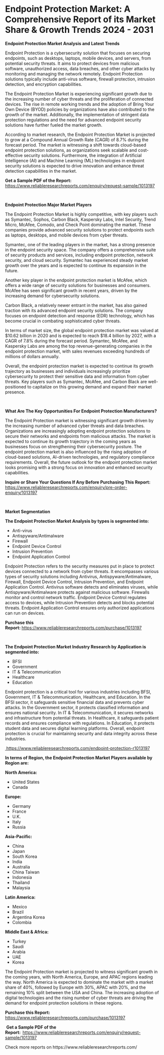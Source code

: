 <p><h1>Endpoint Protection Market: A Comprehensive Report of its Market Share & Growth Trends 2024 - 2031</h1></p><p><strong>Endpoint Protection Market Analysis and Latest Trends</strong></p>
<p><p>Endpoint Protection is a cybersecurity solution that focuses on securing endpoints, such as desktops, laptops, mobile devices, and servers, from potential security threats. It aims to protect devices from malicious software, unauthorized access, data breaches, and other cyber attacks by monitoring and managing the network remotely. Endpoint Protection solutions typically include anti-virus software, firewall protection, intrusion detection, and encryption capabilities.</p><p>The Endpoint Protection Market is experiencing significant growth due to the increasing number of cyber threats and the proliferation of connected devices. The rise in remote working trends and the adoption of Bring Your Own Device (BYOD) policies by organizations have also contributed to the growth of the market. Additionally, the implementation of stringent data protection regulations and the need for advanced endpoint security solutions have further fueled the market growth.</p><p>According to market research, the Endpoint Protection Market is projected to grow at a Compound Annual Growth Rate (CAGR) of 8.7% during the forecast period. The market is witnessing a shift towards cloud-based endpoint protection solutions, as organizations seek scalable and cost-effective security solutions. Furthermore, the integration of Artificial Intelligence (AI) and Machine Learning (ML) technologies in endpoint security solutions is expected to drive innovation and enhance threat detection capabilities in the market.</p></p>
<p><strong>Get a Sample PDF of the Report:&nbsp;</strong> <a href="https://www.reliableresearchreports.com/enquiry/request-sample/1013197">https://www.reliableresearchreports.com/enquiry/request-sample/1013197</a></p>
<p>&nbsp;</p>
<p><strong>Endpoint Protection Major Market Players</strong></p>
<p><p>The Endpoint Protection Market is highly competitive, with key players such as Symantec, Sophos, Carbon Black, Kaspersky Labs, Intel Security, Trend Micro, McAfee, Comodo, and Check Point dominating the market. These companies provide advanced security solutions to protect endpoints such as laptops, desktops, and mobile devices from cyber threats.</p><p>Symantec, one of the leading players in the market, has a strong presence in the endpoint security space. The company offers a comprehensive suite of security products and services, including endpoint protection, network security, and cloud security. Symantec has experienced steady market growth over the years and is expected to continue its expansion in the future.</p><p>Another key player in the endpoint protection market is McAfee, which offers a wide range of security solutions for businesses and consumers. McAfee has seen significant growth in recent years, driven by the increasing demand for cybersecurity solutions.</p><p>Carbon Black, a relatively newer entrant in the market, has also gained traction with its advanced endpoint security solutions. The company focuses on endpoint detection and response (EDR) technology, which has become crucial in combating sophisticated cyber threats.</p><p>In terms of market size, the global endpoint protection market was valued at $10.62 billion in 2020 and is expected to reach $18.4 billion by 2027, with a CAGR of 7.8% during the forecast period. Symantec, McAfee, and Kaspersky Labs are among the top revenue-generating companies in the endpoint protection market, with sales revenues exceeding hundreds of millions of dollars annually.</p><p>Overall, the endpoint protection market is expected to continue its growth trajectory as businesses and individuals increasingly prioritize cybersecurity to protect their sensitive data and information from cyber threats. Key players such as Symantec, McAfee, and Carbon Black are well-positioned to capitalize on this growing demand and expand their market presence.</p></p>
<p>&nbsp;</p>
<p><strong>What Are The Key Opportunities For Endpoint Protection Manufacturers?</strong></p>
<p><p>The Endpoint Protection market is witnessing significant growth driven by the increasing number of advanced cyber threats and data breaches. Organizations are increasingly adopting endpoint protection solutions to secure their networks and endpoints from malicious attacks. The market is expected to continue its growth trajectory in the coming years as businesses focus on strengthening their cybersecurity posture. The endpoint protection market is also influenced by the rising adoption of cloud-based solutions, AI-driven technologies, and regulatory compliance requirements. Overall, the future outlook for the endpoint protection market looks promising with a strong focus on innovation and enhanced security capabilities.</p></p>
<p><strong>Inquire or Share Your Questions If Any Before Purchasing This Report:</strong> <a href="https://www.reliableresearchreports.com/enquiry/pre-order-enquiry/1013197">https://www.reliableresearchreports.com/enquiry/pre-order-enquiry/1013197</a></p>
<p>&nbsp;</p>
<p><strong>Market Segmentation</strong></p>
<p><strong>The Endpoint Protection Market Analysis by types is segmented into:</strong></p>
<p><ul><li>Anti-virus</li><li>Antispyware/Antimalware</li><li>Firewall</li><li>Endpoint Device Control</li><li>Intrusion Prevention</li><li>Endpoint Application Control</li></ul></p>
<p><p>Endpoint Protection refers to the security measures put in place to protect devices connected to a network from cyber threats. It encompasses various types of security solutions including Antivirus, Antispyware/Antimalware, Firewall, Endpoint Device Control, Intrusion Prevention, and Endpoint Application Control. Antivirus software detects and eliminates viruses, while Antispyware/Antimalware protects against malicious software. Firewalls monitor and control network traffic. Endpoint Device Control regulates access to devices, while Intrusion Prevention detects and blocks potential threats. Endpoint Application Control ensures only authorized applications can run on devices.</p></p>
<p><strong>Purchase this Report:&nbsp;</strong><a href="https://www.reliableresearchreports.com/purchase/1013197">https://www.reliableresearchreports.com/purchase/1013197</a></p>
<p>&nbsp;</p>
<p><strong>The Endpoint Protection Market Industry Research by Application is segmented into:</strong></p>
<p><ul><li>BFSI</li><li>Government</li><li>IT & Telecommunication</li><li>Healthcare</li><li>Education</li></ul></p>
<p><p>Endpoint protection is a critical tool for various industries including BFSI, Government, IT & Telecommunication, Healthcare, and Education. In the BFSI sector, it safeguards sensitive financial data and prevents cyber attacks. In the Government sector, it protects classified information and ensures national security. In IT & Telecommunication, it secures networks and infrastructure from potential threats. In Healthcare, it safeguards patient records and ensures compliance with regulations. In Education, it protects student data and secures digital learning platforms. Overall, endpoint protection is crucial for maintaining security and data integrity across these industries.</p></p>
<p><a href="https://www.reliableresearchreports.com/endpoint-protection-r1013197">&nbsp;https://www.reliableresearchreports.com/endpoint-protection-r1013197</a></p>
<p><strong>In terms of Region, the Endpoint Protection Market Players available by Region are:</strong></p>
<p>
    <p> <strong> North America: </strong>
        <ul>
            <li>United States</li>
            <li>Canada</li>
        </ul>
        </p> 
    <p> <strong> Europe: </strong>
        <ul>
            <li>Germany</li>
            <li>France</li>
            <li>U.K.</li>
            <li>Italy</li>
            <li>Russia</li>
        </ul>
        </p> 
    <p> <strong> Asia-Pacific: </strong>
        <ul>
            <li>China</li>
            <li>Japan</li>
            <li>South Korea</li>
            <li>India</li>
            <li>Australia</li>
            <li>China Taiwan</li>
            <li>Indonesia</li>
            <li>Thailand</li>
            <li>Malaysia</li>
        </ul>
        </p> 
    <p> <strong> Latin America: </strong>
        <ul>
            <li>Mexico</li>
            <li>Brazil</li>
            <li>Argentina Korea</li>
            <li>Colombia</li>
        </ul>
        </p> 
    <p> <strong> Middle East & Africa: </strong>
        <ul>
            <li>Turkey</li>
            <li>Saudi</li>
            <li>Arabia</li>
            <li>UAE</li>
            <li>Korea</li>
        </ul>
    </p>
    </p>
<p><p>The Endpoint Protection market is projected to witness significant growth in the coming years, with North America, Europe, and APAC regions leading the way. North America is expected to dominate the market with a market share of 40%, followed by Europe with 30%, APAC with 20%, and the remaining 10% split between the USA and China. The increasing adoption of digital technologies and the rising number of cyber threats are driving the demand for endpoint protection solutions in these regions.</p></p>
<p><strong>Purchase this Report: </strong><a href="https://www.reliableresearchreports.com/purchase/1013197">https://www.reliableresearchreports.com/purchase/1013197</a></p>
<p>&nbsp;<strong>Get a Sample PDF of the Report:&nbsp;&nbsp;</strong><a href="https://www.reliableresearchreports.com/enquiry/request-sample/1013197">https://www.reliableresearchreports.com/enquiry/request-sample/1013197</a></p>
<p><strong></strong></p>
<p>Check more reports on https://www.reliableresearchreports.com/</p>